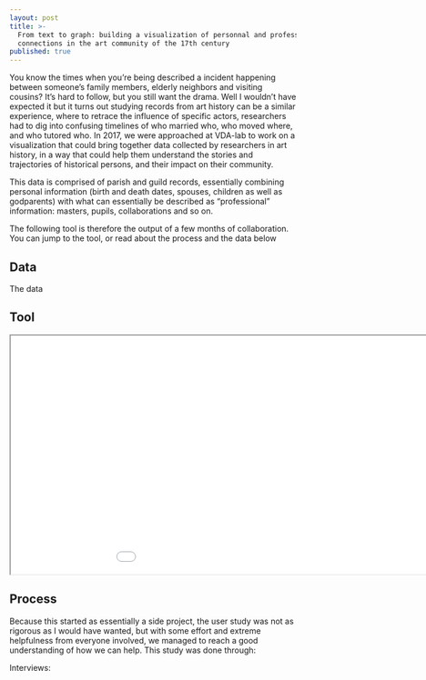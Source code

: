 ```yaml
---
layout: post
title: >-
  From text to graph: building a visualization of personnal and professional
  connections in the art community of the 17th century
published: true
---
```


You know the times when you’re being described a incident happening between someone’s family members, elderly neighbors and visiting cousins? It’s hard to follow, but you still want the drama. Well I wouldn’t have expected it but it turns out studying records from art history can be a similar experience, where to retrace the influence of specific actors, researchers had to dig into confusing timelines of who married who, who moved where, and who tutored who. In 2017, we were approached at VDA-lab to work on a visualization that could bring together data collected by researchers in art history, in a way that could help them understand the stories and trajectories of historical persons, and their impact on their community. 


This data is comprised of parish and guild records, essentially combining personal information (birth and death dates, spouses, children as well as godparents) with what can essentially be described as “professional” information: masters, pupils, collaborations and so on. 





The following tool is therefore the output of a few months of collaboration. You can jump to the tool, or read about the process and the data below





## Data


The data 


## Tool

<iframe width="1060" height="420" src="//homes.esat.kuleuven.be/~hlamqadd/coral/timeLineView.html" ></iframe>



## Process

Because this started as essentially a side project, the user study was not as rigorous as I would have wanted, but with some effort and extreme helpfulness from everyone involved, we managed to reach a good understanding of how we can help. This study was done through:

Interviews: 

